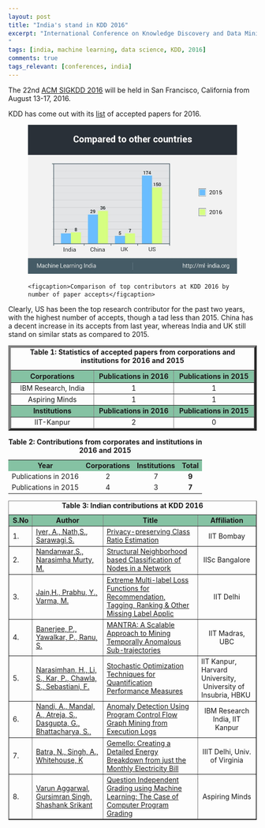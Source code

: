 ```yaml
---
layout: post
title: "India's stand in KDD 2016"
excerpt: "International Conference on Knowledge Discovery and Data Mining is a premier interdisciplinary conference, brings together researchers and practitioners from data science, data mining, knowledge discovery, large-scale data analytics, and big data to showcase their research in these areas. 
"
tags: [india, machine learning, data science, KDD, 2016]
comments: true
tags_relevant: [conferences, india]
---
```

The 22nd [ACM SIGKDD 2016](http://www.kdd.org/kdd2016/) will be held in San Francisco, California from August 13-17, 2016.

KDD has come out with its [list](http://www.kdd.org/kdd2016/program/accepted-papers) of accepted papers for 2016.

<figure>
    <a href="/images/Compared other country graph.jpg"><img src="/images/Compared other country graph.jpg"></a>
    
    <figcaption>Comparison of top contributors at KDD 2016 by number of paper accepts</figcaption>
</figure>

Clearly, US has been the top research contributor for the past two years, with the highest number of accepts, though a tad less than 2015. China has a decent increase in its accepts from last year, whereas India and UK still stand on similar stats as compared to 2015.

<table style="height: 173px;" border="5&quot;;" align="center"><caption><center><b>Table 1: Statistics of accepted papers from corporations and institutions for 2016 and 2015</b></center></caption>
<thead>
<tr bgcolor="#85C2A3">
<th width="10%"><center><strong>Corporations</strong></center></th>
<th width="10%"><center><strong>Publications in 2016</strong></center></th>
<th width="10%"><center><strong>Publications in 2015</strong></center></th>
</tr>
</thead>
<tbody>
<tr>
<td><center>IBM Research, India</center></td>
<td><center>1</center></td>
<td><center>1</center></td>
</tr>
<tr>
<td><center>Aspiring Minds</center></td>
<td><center>1</center></td>
<td><center>1</center></td>
</tr>
<tr bgcolor="#85C2A3">
<td><center><strong>Institutions</strong></center></td>
<td><center><strong>Publications in 2016</strong></center></td>
<td><center><strong>Publications in 2015</strong></center></td>
</tr>
<tr>
<td><center>IIT-Kanpur</center></td>
<td><center>2</center></td>
<td><center>0</center></td>
</tr>
<tr>
<td><center>IIT-Delhi</center></td>
<td><center>1</center></td>
<td><center>1</center></td>
</tr>
<tr>
<td><center>IIT-Madras</center></td>
<td><center>1</center></td>
<td><center>0</center></td>
</tr>
<tr>
<td><center>IIT-Bombay</center></td>
<td><center>1</center></td>
<td><center>0</center></td>
</tr>
<tr>
<td><center>IISc Bangalore</center></td>
<td><center>1</center></td>
<td><center>0</center></td>
</tr>
<tr>
<td><center>IIIT Delhi</center></td>
<td><center>1</center></td>
<td><center>0</center></td>
</tr>
</tbody>
</table>
<table><caption><center><b>Table 2: Contributions from corporates and institutions in 2016 and 2015</b></center></caption>
<tbody>
<tr bgcolor="#85C2A3">
<td><center><strong>Year</strong></center></td>
<td><center><strong>Corporations</strong></center></td>
<td><center><strong>Institutions</strong></center></td>
<td><center><strong>Total</strong></center></td>
</tr>
<tr>
<td><center>Publications in 2016</center></td>
<td><center>2</center></td>
<td><center>7</center></td>
<td><center><strong>9</strong></center></td>
</tr>
<tr>
<td><center>Publications in 2015</center></td>
<td><center>4</center></td>
<td><center>3</center></td>
<td><center><strong>7</strong></center></td>
</tr>
</tbody>
</table>
<table border="1"><caption><center><b>Table 3: Indian contributions at KDD 2016</b></center></caption>
<tbody>
<tr bgcolor="#85C2A3">
<td><b>S.No</b></td>
<td><center><b>Author</b></center></td>
<td><center><b>Title</b></center></td>
<td><center><b>Affiliation</b></center></td>
</tr>
<tr>
<td>1.</td>
<td><a href="http://www.kdd.org/kdd2016/subtopic/view/privacy-preserving-class-ratio-estimation"><span style="font-weight: 400;">Iyer, A., Nath,S., Sarawagi,S.</span></a></td>
<td><a href="http://www.kdd.org/kdd2016/subtopic/view/privacy-preserving-class-ratio-estimation"><span style="font-weight: 400;">Privacy-preserving Class Ratio Estimation</span></a></td>
<td><center>IIT Bombay</center></td>
</tr>
<tr>
<td>2.</td>
<td><a href="http://www.kdd.org/kdd2016/subtopic/view/structural-neighborhood-based-classification-of-nodes-in-a-network"><span style="font-weight: 400;">Nandanwar,S.,
Narasimha Murty, M.</span></a></td>
<td><a href="http://www.kdd.org/kdd2016/subtopic/view/structural-neighborhood-based-classification-of-nodes-in-a-network"><span style="font-weight: 400;">Structural Neighborhood based Classification of Nodes in a Network</span></a></td>
<td><center>IISc Bangalore</center></td>
</tr>
<tr>
<td>3.</td>
<td><a href="http://www.kdd.org/kdd2016/subtopic/view/extreme-multi-label-loss-functions-for-recommendation-tagging-ranking-other"><span style="font-weight: 400;">Jain,H., Prabhu, Y.,
Varma, M.</span></a></td>
<td><a href="http://www.kdd.org/kdd2016/subtopic/view/extreme-multi-label-loss-functions-for-recommendation-tagging-ranking-other"><span style="font-weight: 400;">Extreme Multi-label Loss Functions for Recommendation, Tagging, Ranking &amp; Other Missing Label Applic</span></a></td>
<td><center>IIT Delhi</center></td>
</tr>
<tr>
<td>4.</td>
<td><a href="http://www.kdd.org/kdd2016/subtopic/view/mantra-a-scalable-approach-to-mining-temporally-anomalous-sub-trajectories"><span style="font-weight: 400;">Banerjee, P., Yawalkar, P.,
Ranu, S.</span></a></td>
<td><a href="http://www.kdd.org/kdd2016/subtopic/view/mantra-a-scalable-approach-to-mining-temporally-anomalous-sub-trajectories"><span style="font-weight: 400;">MANTRA: A Scalable Approach to Mining Temporally Anomalous Sub-trajectories</span></a></td>
<td><center>IIT Madras, UBC</center></td>
</tr>
<tr>
<td>5.</td>
<td><a href="http://www.kdd.org/kdd2016/subtopic/view/stochastic-optimization-techniques-for-quantification-performance-measures"><span style="font-weight: 400;">Narasimhan, H.,
Li, S.,
Kar, P., Chawla, S., Sebastiani, F.</span></a></td>
<td><a href="http://www.kdd.org/kdd2016/subtopic/view/stochastic-optimization-techniques-for-quantification-performance-measures"><span style="font-weight: 400;">Stochastic Optimization Techniques for Quantification Performance Measures</span></a></td>
<td><span style="font-weight: 400;">IIT Kanpur, Harvard University,  University of Insubria, HBKU</span></td>
</tr>
<tr>
<td>6.</td>
<td><a href="http://www.kdd.org/kdd2016/subtopic/view/anomaly-detection-using-program-control-flow-graph-mining-from-execution-lo"><span style="font-weight: 400;">Nandi, A.,
Mandal, A.,
Atreja, S., Dasgupta, G.,
Bhattacharya, S.,</span></a></td>
<td><a href="http://www.kdd.org/kdd2016/subtopic/view/anomaly-detection-using-program-control-flow-graph-mining-from-execution-lo"><span style="font-weight: 400;">Anomaly Detection Using Program Control Flow Graph Mining from Execution Logs</span></a></td>
<td><center>IBM Research India, IIT Kanpur</center></td>
</tr>
<tr>
<td>7.</td>
<td><a href="http://www.kdd.org/kdd2016/subtopic/view/gemello-creating-a-detailed-energy-breakdown-from-just-the-monthly-electric"><span style="font-weight: 400;">Batra, N.,
Singh, A., Whitehouse, K</span></a></td>
<td><a href="http://www.kdd.org/kdd2016/subtopic/view/gemello-creating-a-detailed-energy-breakdown-from-just-the-monthly-electric"><span style="font-weight: 400;">Gemello: Creating a Detailed Energy Breakdown from just the Monthly Electricity Bill</span></a></td>
<td><center>IIIT Delhi, Univ. of Virginia</center></td>
</tr>
<tr>
<td>8.</td>
<td><a href="http://www.kdd.org/kdd2016/subtopic/view/question-independent-grading-using-machine-learning-the-case-of-computer-pr"><span style="font-weight: 400;">Varun Aggarwal,
Gursimran Singh, Shashank Srikant</span></a></td>
<td><a href="http://www.kdd.org/kdd2016/subtopic/view/question-independent-grading-using-machine-learning-the-case-of-computer-pr"><span style="font-weight: 400;">Question Independent Grading using Machine Learning:
The Case of Computer Program Grading</span></a></td>
<td><center>Aspiring Minds</center></td>
</tr>
</tbody>
</table>
